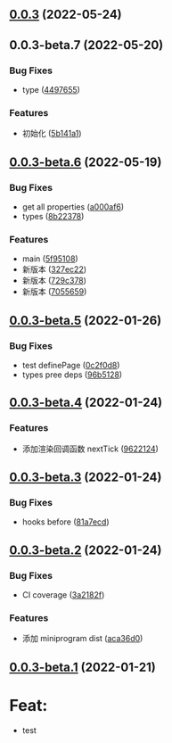 

## [0.0.3](https://github.com/JasKang/rubic/compare/0.0.3-beta.7...0.0.3) (2022-05-24)

## 0.0.3-beta.7 (2022-05-20)


### Bug Fixes

* type ([4497655](https://github.com/JasKang/rubic/commit/44976556404d163491c3a5651e26fe2bf848e28c))


### Features

* 初始化 ([5b141a1](https://github.com/JasKang/rubic/commit/5b141a187b2e4e1ab59fff1dbd7853eac59bbc1e))

## [0.0.3-beta.6](https://github.com/JasKang/rubic/compare/v0.0.3-beta.5...v0.0.3-beta.6) (2022-05-19)

### Bug Fixes

- get all properties ([a000af6](https://github.com/JasKang/rubic/commit/a000af69c66d9b0059ccf1f9d0b1a59cf7caa21f))
- types ([8b22378](https://github.com/JasKang/rubic/commit/8b22378f0fefa8fbb3bce1f125812f2ba9b0eac0))

### Features

- main ([5f95108](https://github.com/JasKang/rubic/commit/5f95108e0aa95b250af81c0f560db8c9b4d3c589))
- 新版本 ([327ec22](https://github.com/JasKang/rubic/commit/327ec229d7cb1bebba5f3b1abf6f90c50282b654))
- 新版本 ([729c378](https://github.com/JasKang/rubic/commit/729c3784573c1ebe105300b1ebf3dfab601b6fc4))
- 新版本 ([7055659](https://github.com/JasKang/rubic/commit/7055659f179637b0958860f5be12e93fa4691cbf))

## [0.0.3-beta.5](https://github.com/JasKang/rubic/compare/v0.0.3-beta.4...v0.0.3-beta.5) (2022-01-26)

### Bug Fixes

- test definePage ([0c2f0d8](https://github.com/JasKang/rubic/commit/0c2f0d8abc11c62ae5dd499af7021aa829668018))
- types pree deps ([96b5128](https://github.com/JasKang/rubic/commit/96b5128753f33f7bf1d3f65db11cf27ac6d2c536))

## [0.0.3-beta.4](https://github.com/JasKang/rubic/compare/v0.0.3-beta.3...v0.0.3-beta.4) (2022-01-24)

### Features

- 添加渲染回调函数 nextTick ([9622124](https://github.com/JasKang/rubic/commit/9622124ff21b1ac22aa6821c98644d0a5457b0f6))

## [0.0.3-beta.3](https://github.com/JasKang/rubic/compare/v0.0.3-beta.2...v0.0.3-beta.3) (2022-01-24)

### Bug Fixes

- hooks before ([81a7ecd](https://github.com/JasKang/rubic/commit/81a7ecd357a2affa1a0d36475f2fbfbdb952b2fe))

## [0.0.3-beta.2](https://github.com/JasKang/rubic/compare/v0.0.3-beta.1...v0.0.3-beta.2) (2022-01-24)

### Bug Fixes

- CI coverage ([3a2182f](https://github.com/JasKang/rubic/commit/3a2182f22965202243f2dbc9128dec0a485c6721))

### Features

- 添加 miniprogram dist ([aca36d0](https://github.com/JasKang/rubic/commit/aca36d04f15c318fc8712521f3c4657806e3f570))

## [0.0.3-beta.1](https://github.com/JasKang/rubic/compare/v0.0.3-beta.0...v0.0.3-beta.1) (2022-01-21)

# Feat:

- test